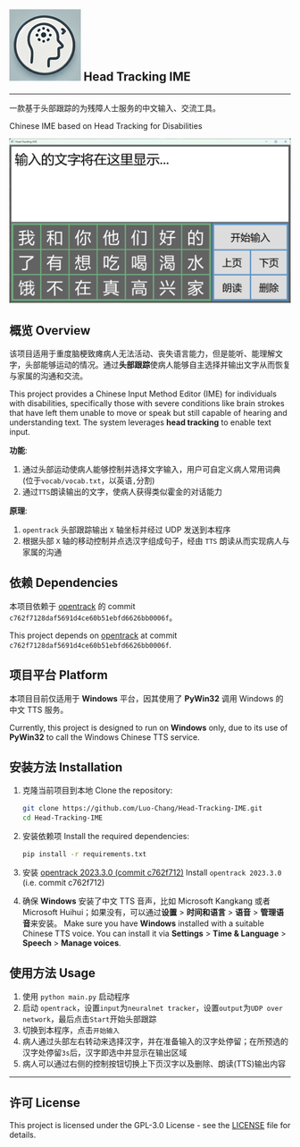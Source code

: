 ## ![screen](./misc/icon_small.png) Head Tracking IME
---
一款基于头部跟踪的为残障人士服务的中文输入、交流工具。

Chinese IME based on Head Tracking for Disabilities

![screen](./misc/image.png)


## 概览 Overview

该项目适用于重度脑梗致瘫病人无法活动、丧失语言能力，但是能听、能理解文字，头部能够运动的情况。通过**头部跟踪**使病人能够自主选择并输出文字从而恢复与家属的沟通和交流。

This project provides a Chinese Input Method Editor (IME) for individuals with disabilities, specifically those with severe conditions like brain strokes that have left them unable to move or speak but still capable of hearing and understanding text. The system leverages **head tracking** to enable text input.

**功能**:
1. 通过头部运动使病人能够控制并选择文字输入，用户可自定义病人常用词典(位于`vocab/vocab.txt`，以英语`,`分割)
1. 通过`TTS`朗读输出的文字，使病人获得类似霍金的对话能力

**原理**:
1. `opentrack` 头部跟踪输出 `X` 轴坐标并经过 UDP 发送到本程序
1. 根据头部 `X` 轴的移动控制并点选汉字组成句子，经由 `TTS` 朗读从而实现病人与家属的沟通



## 依赖 Dependencies

本项目依赖于 [opentrack](https://github.com/opentrack/opentrack/commit/c762f7128daf5691d4ce60b51ebfd6626bb0006f) 的 commit `c762f7128daf5691d4ce60b51ebfd6626bb0006f`。

This project depends on [opentrack](https://github.com/opentrack/opentrack/commit/c762f7128daf5691d4ce60b51ebfd6626bb0006f) at commit `c762f7128daf5691d4ce60b51ebfd6626bb0006f`.



## 项目平台 Platform

本项目目前仅适用于 **Windows** 平台，因其使用了 **PyWin32** 调用 Windows 的中文 TTS 服务。

Currently, this project is designed to run on **Windows** only, due to its use of **PyWin32** to call the Windows Chinese TTS service.


## 安装方法 Installation

1. 克隆当前项目到本地 Clone the repository:

    ```bash
    git clone https://github.com/Luo-Chang/Head-Tracking-IME.git
    cd Head-Tracking-IME
    ```

1. 安装依赖项 Install the required dependencies:

    ```bash
    pip install -r requirements.txt
    ```

1. 安装 [opentrack 2023.3.0 (commit c762f712)](https://github.com/opentrack/opentrack/commit/c762f7128daf5691d4ce60b51ebfd6626bb0006f) Install `opentrack 2023.3.0` (i.e. commit c762f712)

1. 确保 **Windows** 安装了中文 TTS 音声，比如 Microsoft Kangkang 或者 Microsoft Huihui；如果没有，可以通过**设置** > **时间和语言** > **语音** > **管理语音**来安装。
 Make sure you have **Windows** installed with a suitable Chinese TTS voice. You can install it via **Settings** > **Time & Language** > **Speech** > **Manage voices**.


## 使用方法 Usage

1. 使用 `python main.py` 启动程序
1. 启动 `opentrack`，设置`input`为`neuralnet tracker`，设置`output`为`UDP over network`，最后点击`Start`开始头部跟踪
1. 切换到本程序，点击`开始输入`
1. 病人通过头部左右转动来选择汉字，并在准备输入的汉字处停留；在所预选的汉字处停留`3s`后，汉字即选中并显示在输出区域
1. 病人可以通过右侧的控制按钮切换上下页汉字以及删除、朗读(TTS)输出内容

---

## 许可 License

This project is licensed under the GPL-3.0 License - see the [LICENSE](LICENSE) file for details.

